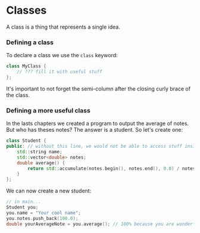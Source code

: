 # Classes
A class is a thing that represents a single idea.
### Defining a class
To declare a class we use the `class` keyword:
```cpp
class MyClass {
    // ??? fill it with useful stuff
};
```
It's important to not forget the semi-column after the closing curly brace of the class.
### Defining a more useful class
In the lasts chapters we created a program to output the average of notes. But who has theses notes?
The answer is a student. So let's create one:
```cpp
class Student {
public: // without this line, we would not be able to access stuff inside here from outside.
    std::string name;
    std::vector<double> notes;
    double average() {
        return std::accumulate(notes.begin(), notes.end(), 0.0) / notes.size(); 
    }
};
```
We can now create a new student:
```cpp
// in main...
Student you;
you.name = "Your cool name";
you.notes.push_back(100.0);
double yourAverageNote = you.average(); // 100% because you are wonderful
```
